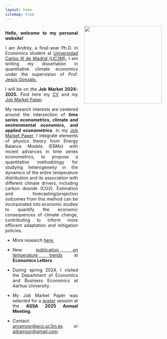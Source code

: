 ```yaml
---
layout: home
sitemap: true
---
```


<style>
  .profile-pic {
    float: right;
    width: 250px; /* Tamaño más pequeño para la imagen en escritorio */
    margin: 0 0 20px 20px; /* Aumentado el espacio vertical y horizontal */
    clear: right; /* Evita que el texto fluya debajo de la imagen */
    align-items: center;
  }

  @media screen and (max-width: 600px) {
    .profile-pic {
      float: none;
      display: block;
      margin: 0 auto 10px auto;
      width: 100%;
      max-width: 300px; /* Tamaño máximo de la imagen en móvil */
    }
  }

  .content {
    overflow: hidden; /* Evita que el texto rodee la imagen */
  }

  .content p,
  .content ul {
    text-align: justify;
  }
</style>

<img class="profile-pic" src="profile.jpg">

<div class="content">
  <p><strong>Hello, welcome to my personal website!</strong></p>
  <p> I am Andrey, a final-year Ph.D. in Economics student at <a href="https://economia.uc3m.es/personal/ramos/" target="_blank">Universidad Carlos III de 
   Madrid (UC3M).</a> I am writing my dissertation in quantitative climate economics under the supervision of Prof. <a href="https://www.eco.uc3m.es/~jgonzalo/" target="_blank">Jesús Gonzalo.</a></p>
  <p>I will be on the <strong>Job Market 2024-2025.</strong> Find here my <a href="CV_AndreyRamos.pdf" target="_blank">CV</a> and my <a href="JMP_AndreyRamos.pdf" target="_blank">Job Market Paper</a>.</p>
  <p>My research interests are centered around the intersection of <strong>time series econometrics, climate and environmental economics, and applied econometrics</strong>. In my <a href="JMP_AndreyRamos.pdf" target="_blank">Job Market Paper</a>, I integrate elements of physics theory from Energy Balance Models (EBMs) with recent advances in time series econometrics, to propose a quantitative methodology for studying heterogeneity in the dynamics of the entire temperature distribution and its association with different climate drivers, including carbon dioxide (CO2). Estimation and forecasting/projection outcomes from this method can be incorporated into economic studies to quantify the economic consequences of climate change, contributing to inform more effiicent adaptation and mitigation policies.</p>
<p>
<ul><li>More research <a href="https://anramosr.github.io/research/" target="_blank">here.</a> </li></ul>
</p>
<p>
<ul><li>New <a href="https://www.sciencedirect.com/science/article/pii/S0165176524004762?via%3Dihub" target="_blank">publication on temperature trends</a> at <strong>Economics Letters</strong>.</li></ul>
</p>
<p>
<ul><li>During spring 2024, I visited the Department of Economics and Business Economics at Aarhus University.</li></ul>
</p>
<p>
<ul><li>My Job Market Paper was selected for a <a href="poster_JMP.pdf" target="_blank">poster</a> session at the <strong>ASSA 2025 Annual Meeting</strong>.</li></ul>
</p>
<p>
<ul><li>Contact: <a href="mailto:anramosr@eco.uc3m.es">anramosr@eco.uc3m.es</a> or <a href="mailto:adramosr@gmail.com">adramosr@gmail.com</a>.</li></ul>
</p>
</div>
